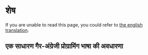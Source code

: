 # शेष

If you are unable to read this page, you could refer to [the english translation](./README-eng.md).

## एक साधारण गैर-अंग्रेजी प्रोग्रामिंग भाषा की अवधारणा